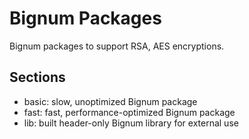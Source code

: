 # Bignum Packages

Bignum packages to support RSA, AES encryptions.

## Sections

- basic: slow, unoptimized Bignum package
- fast: fast, performance-optimized Bignum package
- lib: built header-only Bignum library for external use
